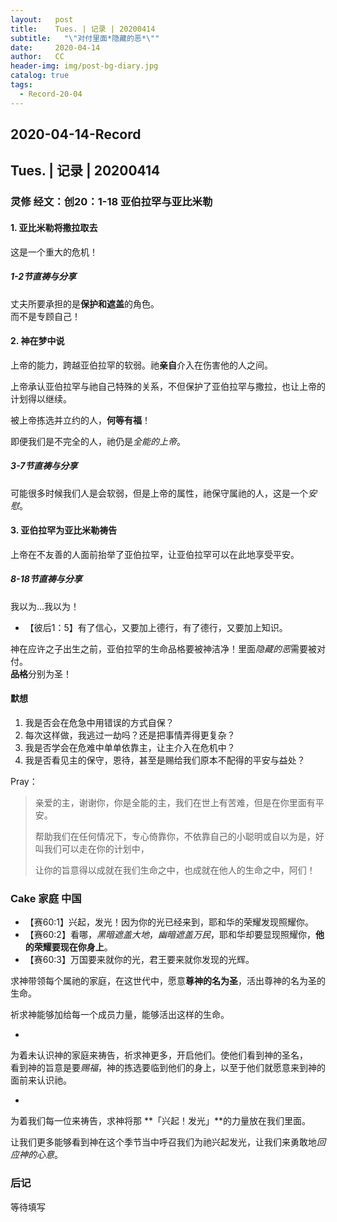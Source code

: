 ```yaml
---
layout:   post
title:    Tues. | 记录 | 20200414
subtitle:   "\"对付里面*隐藏的恶*\""
date:     2020-04-14
author:   CC
header-img: img/post-bg-diary.jpg
catalog: true
tags:
  - Record-20-04
---
```


## 2020-04-14-Record

## Tues. | 记录 | 20200414

### 灵修 经文：创20：1-18 亚伯拉罕与亚比米勒

#### 1. 亚比米勒将撒拉取去

这是一个重大的危机！

##### 1-2节直祷与分享

丈夫所要承担的是**保护和遮盖**的角色。  
而不是专顾自己！

#### 2. 神在梦中说

上帝的能力，跨越亚伯拉罕的软弱。祂**亲自**介入在伤害他的人之间。  

上帝承认亚伯拉罕与祂自己特殊的关系，不但保护了亚伯拉罕与撒拉，也让上帝的计划得以继续。  

被上帝拣选并立约的人，**何等有福**！  

即便我们是不完全的人，祂仍是*全能的上帝*。

##### 3-7节直祷与分享

可能很多时候我们人是会软弱，但是上帝的属性，祂保守属祂的人，这是一个*安慰*。

#### 3. 亚伯拉罕为亚比米勒祷告

上帝在不友善的人面前抬举了亚伯拉罕，让亚伯拉罕可以在此地享受平安。

##### 8-18节直祷与分享

我以为...我以为！  

- 【彼后1：5】有了信心，又要加上德行，有了德行，又要加上知识。  

神在应许之子出生之前，亚伯拉罕的生命品格要被神洁净！里面*隐藏的恶*需要被对付。  
**品格**分别为圣！  

#### 默想

1. 我是否会在危急中用错误的方式自保？
2. 每次这样做，我逃过一劫吗？还是把事情弄得更复杂？
3. 我是否学会在危难中单单依靠主，让主介入在危机中？
4. 我是否看见主的保守，恩待，甚至是赐给我们原本不配得的平安与益处？

Pray：

> 亲爱的主，谢谢你，你是全能的主，我们在世上有苦难，但是在你里面有平安。
>
> 帮助我们在任何情况下，专心倚靠你，不依靠自己的小聪明或自以为是，好叫我们可以走在你的计划中，
>
> 让你的旨意得以成就在我们生命之中，也成就在他人的生命之中，阿们！

### Cake 家庭 中国

- 【赛60:1】兴起，发光！因为你的光已经来到，耶和华的荣耀发现照耀你。
- 【赛60:2】看哪，*黑暗遮盖大地*，*幽暗遮盖万民*，耶和华却要显现照耀你，**他的荣耀要现在你身上**。
- 【赛60:3】万国要来就你的光，君王要来就你发现的光辉。

求神带领每个属祂的家庭，在这世代中，愿意**尊神的名为圣**，活出尊神的名为圣的生命。

祈求神能够加给每一个成员力量，能够活出这样的生命。

-

为着未认识神的家庭来祷告，祈求神更多，开启他们。使他们看到神的圣名，  
看到神的旨意是要*赐福*，神的拣选要临到他们的身上，以至于他们就愿意来到神的面前来认识祂。

-

为着我们每一位来祷告，求神将那 **「兴起！发光」**的力量放在我们里面。  

让我们更多能够看到神在这个季节当中呼召我们为祂兴起发光，让我们来勇敢地*回应神的心意*。

### 后记

等待填写
